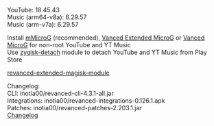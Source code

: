 YouTube: 18.45.43  
Music (arm64-v8a): 6.29.57  
Music (arm-v7a): 6.29.57  

Install [mMicroG](https://github.com/inotia00/mMicroG/releases) (recommended), [Vanced Extended MicroG](https://github.com/inotia00/VancedMicroG/releases) or [Vanced MicroG](https://github.com/TeamVanced/VancedMicroG/releases) for non-root YouTube and YT Music  
Use [zygisk-detach](https://github.com/j-hc/zygisk-detach) module to detach YouTube and YT Music from Play Store  

[revanced-extended-magisk-module](https://github.com/MatadorProBr/revanced-extended-magisk-module)  

Changelog:  
CLI: inotia00/revanced-cli-4.3.1-all.jar  
Integrations: inotia00/revanced-integrations-0.126.1.apk  
Patches: inotia00/revanced-patches-2.203.1.jar  
[Changelog](https://github.com/inotia00/revanced-patches/releases/tag/v2.203.1)  
